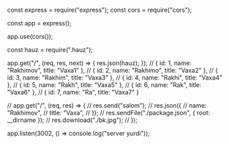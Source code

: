 const express = require("express");
const cors = require("cors");

const app = express();

app.use(cors());

const hauz = require(".hauz");

app.get("/", (req, res, next) => {
  res.json(hauz);
});
// { id: 1, name: "Rakhimov", title: "Vaxa1" },
//     { id: 2, name: "Rakhimo", title: "Vaxa2" },
//     { id: 3, name: "Rakhim", title: "Vaxa3" },
//     { id: 4, name: "Rakhi", title: "Vaxa4" },
//     { id: 5, name: "Rakh", title: "Vaxa5" },
//     { id: 6, name: "Rak", title: "Vaxa6" },
//     { id: 7, name: "Ra", title: "Vaxa7" }

// app.get("/", (req, res) => {
// res.send("salom");
// res.json({
//   name: "Rakhimov",
//   title: "Vaxa",
// });
// res.sendFile("./package.json", { root: __dirname });
// res.download("./bk.jpg");
// });

app.listen(3002, () => console.log("server yurdi"));
